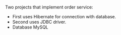 Two projects that implement order service:
- First uses Hibernate for connection with database.
- Second uses JDBC driver.
- Database MySQL

